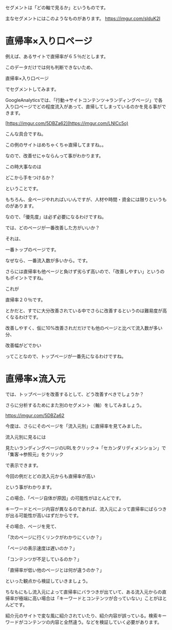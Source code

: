 セグメントは「どの軸で見るか」というものです。


主なセグメントにはこのようなものがあります。
https://imgur.com/sIduK2I



# 直帰率×入り口ページ

例えば、あるサイトで直帰率が６５％だとします。


このデータだけでは何も判断できないため、





直帰率×入り口ページ





でセグメントしてみます。


GoogleAnalyticsでは、「行動→サイトコンテンツ→ランディングページ」で各入り口ページでどの程度流入があって、直帰してしまっているのかを見る事ができます。

[https://imgur.com/5DBZa62](https://imgur.com/LNlCc5o)



こんな具合ですね。


この例のサイトはめちゃくちゃ直帰してますね。。


なので、改善せにゃならんって事がわかります。


この時大事なのは





どこから手をつけるか？





ということです。


もちろん、全ページやれればいいんですが、人材や時間・資金には限りというものがあります。


なので、「優先度」は必ず必要になるわけですね。





では、どのページが一番改善した方がいいか？





それは、





一番トップのページです。





なぜなら、一番流入数が多いから。です。


さらには直帰率も他ページと負けず劣らず高いので、「改善しやすい」というのもポイントですね。


これが





直帰率２０％です。





とかだと、すでに大分改善されている中でさらに改善するというのは難易度が高くなるわけです。


改善しやすく、仮に10%改善されだだけでも他のページと比べて流入数が多い分、





改善幅がどでかい





ってことなので、トップページが一番先になるわけですね。





# 直帰率×流入元

では、トップページを改善するとして、どう改善すべきでしょうか？


さらに分析するためにまた別のセグメント（軸）をしてみましょう。

https://imgur.com/5DBZa62



今度は、さらにそのページを「流入元別」に直帰率を見てみました。


流入元別に見るには





見たいランディングページのURLをクリック→「セカンダリディメンション」で「集客→参照元」をクリック





で表示できます。


今回の例だとどの流入元からも直帰率が高い


という事がわかります。


この場合、「ページ自体が原因」の可能性がほとんどです。


キーワードとページ内容が異なるのであれば、流入元によって直帰率にばらつきが出る可能性が高いはずだからです。





その場合、ページを見て、





「次のページに行くリンクがわかりにくいか？」


「ページの表示速度は遅いのか？」


「コンテンツが不足しているのか？」


「直帰率が低い他のページとは何が違うのか？」





といった観点から検証していきましょう。


ちなもにもし流入元によって直帰率にバラつきが出ていて、ある流入元からの直帰率が極端に高い場合は「キーワードとコンテンツが合っていない」ことがほとんどです。





紹介元のサイトで変な風に紹介されていたり、紹介内容が誤っている。検索キーワードがコンテンツの内容と全然違う。などを検証していく必要があります。
